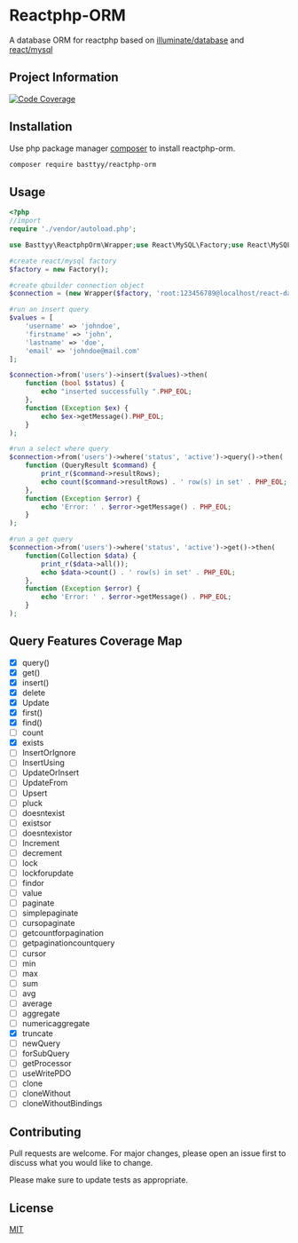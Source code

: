 # Reactphp-ORM

 A database ORM for reactphp based on [illuminate/database](https://packagist.org/packages/illuminate/database) and [react/mysql](https://packagist.org/packages/react/mysql)

## Project Information

[![Code Coverage](https://img.shields.io/badge/coverage-5%25-orange)]()

## Installation

Use php package manager [composer](https://getcomposer.org/download/) to install reactphp-orm.

```bash
composer require basttyy/reactphp-orm
```

## Usage

```php
<?php
//import
require './vendor/autoload.php';

use Basttyy\ReactphpOrm\Wrapper;use React\MySQL\Factory;use React\MySQL\QueryResult;

#create react/mysql factory
$factory = new Factory();

#create qbuilder connection object
$connection = (new Wrapper($factory, 'root:123456789@localhost/react-database'))->createLazyConnection();

#run an insert query
$values = [
    'username' => 'johndoe',
    'firstname' => 'john',
    'lastname' => 'doe',
    'email' => 'johndoe@mail.com'
];

$connection->from('users')->insert($values)->then(
    function (bool $status) {
        echo "inserted successfully ".PHP_EOL;
    },
    function (Exception $ex) {
        echo $ex->getMessage().PHP_EOL;
    }
);

#run a select where query
$connection->from('users')->where('status', 'active')->query()->then(
    function (QueryResult $command) {
        print_r($command->resultRows);
        echo count($command->resultRows) . ' row(s) in set' . PHP_EOL;
    },
    function (Exception $error) {
        echo 'Error: ' . $error->getMessage() . PHP_EOL;
    }
);

#run a get query
$connection->from('users')->where('status', 'active')->get()->then(
    function(Collection $data) {
        print_r($data->all());
        echo $data->count() . ' row(s) in set' . PHP_EOL;
    },
    function (Exception $error) {
        echo 'Error: ' . $error->getMessage() . PHP_EOL;
    }
);

```
## Query Features Coverage Map

 * [x] query()
 * [x] get()
 * [x] insert()
 * [x] delete
 * [x] Update
 * [x] first()
 * [x] find()
 * [ ] count
 * [x] exists
 * [ ] InsertOrIgnore
 * [ ] InsertUsing
 * [ ] UpdateOrInsert
 * [ ] UpdateFrom
 * [ ] Upsert
 * [ ] pluck
 * [ ] doesntexist
 * [ ] existsor
 * [ ] doesntexistor
 * [ ] Increment
 * [ ] decrement
 * [ ] lock
 * [ ] lockforupdate
 * [ ] findor
 * [ ] value
 * [ ] paginate
 * [ ] simplepaginate
 * [ ] cursopaginate
 * [ ] getcountforpagination
 * [ ] getpaginationcountquery
 * [ ] cursor
 * [ ] min
 * [ ] max
 * [ ] sum
 * [ ] avg
 * [ ] average
 * [ ] aggregate
 * [ ] numericaggregate
 * [x] truncate
 * [ ] newQuery
 * [ ] forSubQuery
 * [ ] getProcessor
 * [ ] useWritePDO
 * [ ] clone
 * [ ] cloneWithout
 * [ ] cloneWithoutBindings

## Contributing
Pull requests are welcome. For major changes, please open an issue first to discuss what you would like to change.

Please make sure to update tests as appropriate.

## License
[MIT](https://choosealicense.com/licenses/mit/)